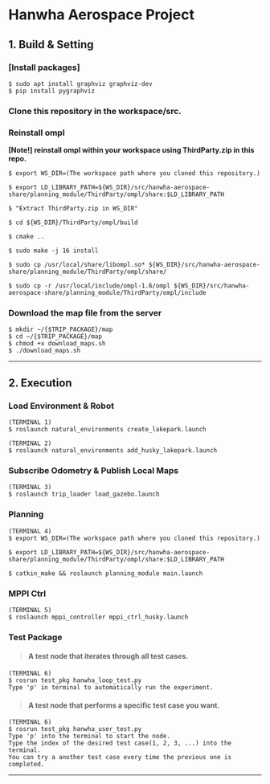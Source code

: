 # Hanwha Aerospace Project

## 1. Build & Setting

### [Install packages]

    $ sudo apt install graphviz graphviz-dev
    $ pip install pygraphviz


### Clone this repository in the workspace/src.

### Reinstall ompl
**[Note!] reinstall ompl within your workspace using ThirdParty.zip in this repo.**

    $ export WS_DIR=(The workspace path where you cloned this repository.)
    
    $ export LD_LIBRARY_PATH=${WS_DIR}/src/hanwha-aerospace-share/planning_module/ThirdParty/ompl/share:$LD_LIBRARY_PATH
    
    $ "Extract ThirdParty.zip in WS_DIR"

    $ cd ${WS_DIR}/ThirdParty/ompl/build

    $ cmake ..

    $ sudo make -j 16 install

    $ sudo cp /usr/local/share/libompl.so* ${WS_DIR}/src/hanwha-aerospace-share/planning_module/ThirdParty/ompl/share/ 

    $ sudo cp -r /usr/local/include/ompl-1.6/ompl ${WS_DIR}/src/hanwha-aerospace-share/planning_module/ThirdParty/ompl/include

### Download the map file from the server
    $ mkdir ~/{$TRIP_PACKAGE}/map
    $ cd ~/{$TRIP_PACKAGE}/map
    $ chmod +x download_maps.sh
    $ ./download_maps.sh

-----------------------

## 2. Execution

### Load Environment & Robot 
    (TERMINAL 1)
    $ roslaunch natural_environments create_lakepark.launch
    
    (TERMINAL 2)
    $ roslaunch natural_environments add_husky_lakepark.launch

### Subscribe Odometry & Publish Local Maps
    (TERMINAL 3)
    $ roslaunch trip_loader load_gazebo.launch


### Planning
    (TERMINAL 4)
    $ export WS_DIR=(The workspace path where you cloned this repository.)

    $ export LD_LIBRARY_PATH=${WS_DIR}/src/hanwha-aerospace-share/planning_module/ThirdParty/ompl/share:$LD_LIBRARY_PATH

    $ catkin_make && roslaunch planning_module main.launch

### MPPI Ctrl
    (TERMINAL 5)
    $ roslaunch mppi_controller mppi_ctrl_husky.launch


### Test Package

> #### A test node that iterates through all test cases. 
    (TERMINAL 6)
    $ rosrun test_pkg hanwha_loop_test.py
    Type 'p' in terminal to automatically run the experiment.
    
> #### A test node that performs a specific test case you want.
    (TERMINAL 6)
    $ rosrun test_pkg hanwha_user_test.py
    Type 'p' into the terminal to start the node.
    Type the index of the desired test case(1, 2, 3, ...) into the terminal.
    You can try a another test case every time the previous one is completed.

-----------------------




